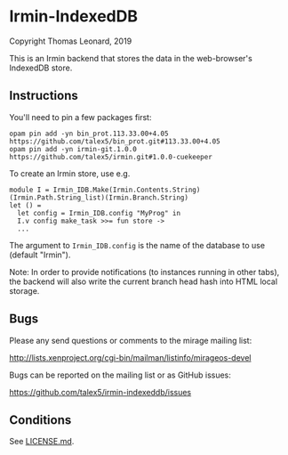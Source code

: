 Irmin-IndexedDB
===============

Copyright Thomas Leonard, 2019

This is an Irmin backend that stores the data in the web-browser's IndexedDB store.


Instructions
------------

You'll need to pin a few packages first:

    opam pin add -yn bin_prot.113.33.00+4.05 https://github.com/talex5/bin_prot.git#113.33.00+4.05
    opam pin add -yn irmin-git.1.0.0 https://github.com/talex5/irmin.git#1.0.0-cuekeeper

To create an Irmin store, use e.g.

    module I = Irmin_IDB.Make(Irmin.Contents.String)(Irmin.Path.String_list)(Irmin.Branch.String)
    let () =
      let config = Irmin_IDB.config "MyProg" in
      I.v config make_task >>= fun store ->
      ...

The argument to `Irmin_IDB.config` is the name of the database to use (default "Irmin").

Note: In order to provide notifications (to instances running in other tabs),
the backend will also write the current branch head hash into HTML local
storage.


Bugs
----

Please any send questions or comments to the mirage mailing list:

http://lists.xenproject.org/cgi-bin/mailman/listinfo/mirageos-devel

Bugs can be reported on the mailing list or as GitHub issues:

https://github.com/talex5/irmin-indexeddb/issues


Conditions
----------

See [LICENSE.md](LICENSE.md).


[mirage]: http://openmirage.org/
